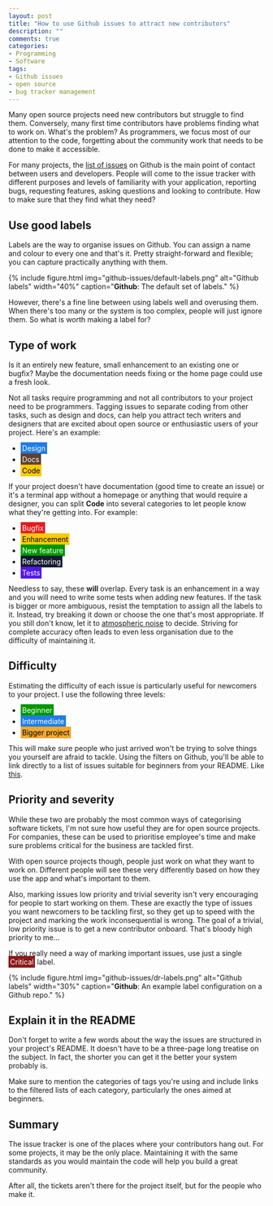 ```yaml
---
layout: post
title: "How to use Github issues to attract new contributors"
description: ""
comments: true
categories:
- Programming
- Software
tags:
- Github issues
- open source
- bug tracker management
---
```


Many open source projects need new contributors but struggle to find them.
Conversely, many first time contributors have problems finding what to work on.
What's the problem? As programmers, we focus most of our attention to the code,
forgetting about the community work that needs to be done to make it accessible.

For many projects, the [list of issues](https://github.com/joyent/node/issues)
on Github is the main point of contact between users and developers. People
will come to the issue tracker with different purposes and levels of
familiarity with your application, reporting bugs, requesting features, asking
questions and looking to contribute. How to make sure that they find what they
need?

## Use good labels

Labels are the way to organise issues on Github. You can assign a name and
colour to every one and that's it. Pretty straight-forward and flexible; you
can capture practically anything with them.

{% include figure.html img="github-issues/default-labels.png" alt="Github labels" width="40%" caption="<b>Github</b>: The default set of labels." %}

However, there's a fine line between using labels well and overusing them. When
there's too many or the system is too complex, people will just ignore them.
So what is worth making a label for?

## Type of work

Is it an entirely new feature, small enhancement to an existing one or bugfix?
Maybe the documentation needs fixing or the home page could use a fresh look.

Not all tasks require programming and not all contributors to your project need
to be programmers. Tagging issues to separate coding from other tasks, such as
design and docs, can help you attract tech writers and designers that are
excited about open source or enthusiastic users of your project. Here's an
example:

<ul>
<li style='margin:5px 0px;'>
  <span style="background-color:#207de5;color:white;padding:3px;">Design</span>
</li>
<li style='margin:5px 0px;'>
  <span style="background-color:#5E412F;color:white;padding:3px;">Docs</span>
</li>
<li style='margin:5px 0px;'>
  <span style="background-color:#fbca04;color:black;padding:3px;">Code</span>
</li>
</ul>

If your project doesn't have documentation (good time to create an issue)
or it's a terminal app without a homepage or anything that would require
a designer, you can split **Code** into several categories to let people know
what they're getting into. For example:

<ul>
<li style='margin:5px 0px;'>
  <span style="background-color:#e11d21;color:white;padding:3px;">Bugfix</span>
</li>
<li style='margin:5px 0px;'>
  <span style="background-color:#fbca04;color:black;padding:3px;">Enhancement</span>
</li>
<li style='margin:5px 0px;'>
  <span style="background-color:#009800;color:white;padding:3px;">New feature</span>
</li>
<li style='margin:5px 0px;'>
  <span style="background-color:#131B33;color:white;padding:3px;">Refactoring</span>
</li>
<li style='margin:5px 0px;'>
  <span style="background-color:#5319e7;color:white;padding:3px;">Tests</span>
</li>
</ul>

Needless to say, these **will** overlap. Every task is an enhancement in a way
and you will need to write some tests when adding new features. If the task is
bigger or more ambiguous, resist the temptation to assign all the labels to it.
Instead, try breaking it down or choose the one that's most appropriate. If
you still don't know, let it to [atmospheric noise](https://www.random.org/lists/)
to decide. Striving for complete accuracy often leads to even less organisation
due to the difficulty of maintaining it.

## Difficulty

Estimating the difficulty of each issue is particularly useful for newcomers to
your project. I use the following three levels:

<ul>
<li style='margin:5px 0px;'>
  <span style="background-color:#009800;color:white;padding:3px;">Beginner</span>
</li>
<li style='margin:5px 0px;'>
  <span style="background-color:#207de5;color:white;padding:3px;">Intermediate</span>
</li>
<li style='margin:5px 0px;'>
  <span style="background-color:#F0A830;color:black;padding:3px;">Bigger project</span>
</li>
</ul>

This will make sure people who just arrived won't be trying to solve things you
yourself are afraid to tackle. Using the filters on Github, you'll be able to
link directly to a list of issues suitable for beginners from your README. Like
[this](https://github.com/KanoComputing/kano-repository-manager/labels/Beginner).

## Priority and severity

While these two are probably the most common ways of categorising software
tickets, I'm not sure how useful they are for open source projects. For
companies, these can be used to prioritise employee's time and make sure
problems critical for the business are tackled first.

With open source projects though, people just work on what they want to work
on. Different people will see these very differently based on how they use the
app and what's important to them.

Also, marking issues low priority and trivial severity isn't very encouraging
for people to start working on them. These are exactly the type of issues you
want newcomers to be tackling first, so they get up to speed with the project
and marking the work inconsequential is wrong. The goal of a trivial, low
priority issue is to get a new contributor onboard. That's bloody high priority
to me…

If you really need a way of marking important issues, use just a single
<span style="background-color:#8D1919;color:white;padding:3px;">Critical</span>
label.

{% include figure.html img="github-issues/dr-labels.png" alt="Github labels" width="30%" caption="<b>Github</b>: An example label configuration on a Github repo." %}

## Explain it in the README

Don't forget to write a few words about the way the issues are structured in
your project's README. It doesn't have to be a three-page long treatise on the
subject. In fact, the shorter you can get it the better your system probably is.

Make sure to mention the categories of tags you're using and include links to
the filtered lists of each category, particularly the ones aimed at beginners.

## Summary

The issue tracker is one of the places where your contributors hang out. For
some projects, it may be the only place. Maintaining it with the same standards
as you would maintain the code will help you build a great community.

After all, the tickets aren't there for the project itself, but for the people
who make it.
